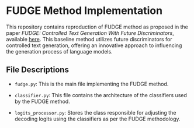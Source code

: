 # FUDGE Method Implementation

This repository contains reproduction of FUDGE method as proposed in the paper *FUDGE: Controlled Text Generation With Future Discriminators*, available [here](https://aclanthology.org/2021.naacl-main.276/). This baseline method utilizes future discriminators for controlled text generation, offering an innovative approach to influencing the generation process of language models.

## File Descriptions

- `fudge.py`: This is the main file implementing the FUDGE method. 

- `classifier.py`: This file contains the architecture of the classifiers used by the FUDGE method.

- `logits_processor.py`: Stores the class responsible for adjusting the decoding logits using the classifiers as per the FUDGE methodology.
